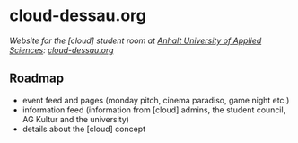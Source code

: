 # cloud-dessau.org

_Website for the [cloud] student room at [Anhalt University of Applied Sciences](https://hs-anhalt.de/en): [cloud-dessau.org](https://cloud-dessau.org)_

## Roadmap

- event feed and pages (monday pitch, cinema paradiso, game night etc.)
- information feed (information from [cloud] admins, the student council, AG Kultur and the university)
- details about the [cloud] concept
